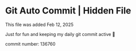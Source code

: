 # Git Auto Commit | Hidden File

This file was added Feb 12, 2025

Just for fun and keeping my daily git commit active 🤪

commit number: 136760
